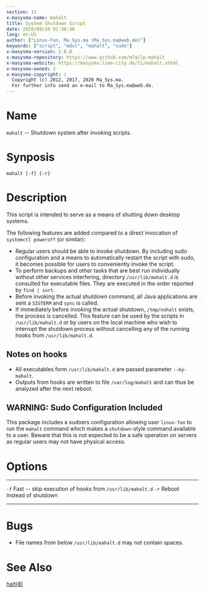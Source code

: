 ```yaml
---
section: 11
x-masysma-name: mahalt
title: System Shutdown Script
date: 2020/09/20 01:30:30
lang: en-US
author: ["Linux-Fan, Ma_Sys.ma (Ma_Sys.ma@web.de)"]
keywords: ["script", "mdvl", "mahalt", "sudo"]
x-masysma-version: 1.0.0
x-masysma-repository: https://www.github.com/m7a/lp-mahalt
x-masysma-website: https://masysma.lima-city.de/11/mahalt.xhtml
x-masysma-owned: 1
x-masysma-copyright: |
  Copyright (c) 2012, 2017, 2020 Ma_Sys.ma.
  For further info send an e-mail to Ma_Sys.ma@web.de.
---
```

Name
====

`mahalt` -- Shutdown system after invoking scripts.

Synposis
========

	mahalt [-f] [-r]

Description
===========

This script is intended to serve as a means of shutting down desktop systems.

The following features are added compared to a direct invocation of
`systemctl poweroff` (or similar):

 * Regular users should be able to invoke shutdown. By including
   sudo configuration and a means to automatically restart the script with sudo,
   it becomes possible for users to conveniently invoke the script.
 * To perform backups and other tasks that are best run individually without
   other services interfering, directory `/usr/lib/mahalt.d` is consulted for
   executable files. They are executed in the order reported by `find | sort`.
 * Before invoking the actual shutdown command, all Java applications are sent
   a `SIGTERM` and `sync` is called.
 * If immediately before invoking the actual shutdown, `/tmp/nohalt` exists,
   the process is cancelled. This feature can be used by the scripts in
   `/usr/lib/mahalt.d` or by users on the local machine who wish to interrupt
   the shutdown process without cancelling any of the running hooks from
   `/usr/lib/mahalt.d`.

## Notes on hooks

 * All executables form `/usr/lib/mahalt.d` are passed parameter `--by-mahalt`.
 * Outputs from hooks are written to file `/var/log/mahalt` and can thus be
   analyzed after the next reboot.

## WARNING: Sudo Configuration Included

This package includes a sudoers configuration allowing user `linux-fan` to
run the `mahalt` command which makes a `shutdown`-style command available to a
user. Beware that this is not expected to be a safe operation on servers as
regular users may not have physical access.

Options
=======

----  --------------------------------------------------------
`-f`  Fast -- skip execution of hooks from `/usr/lib/mahalt.d`
`-r`  Reboot instead of shutdown
----  --------------------------------------------------------

Bugs
====

 * File names from below `/usr/lib/mahalt.d` may not contain spaces.

See Also
========

[halt(8)](https://manpages.debian.org/buster/sysvinit-core/halt.8.en.html)
